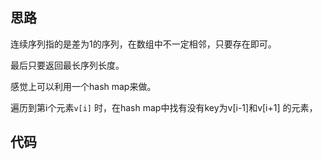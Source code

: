 ## 思路

连续序列指的是差为1的序列，在数组中不一定相邻，只要存在即可。

最后只要返回最长序列长度。

感觉上可以利用一个hash map来做。

遍历到第i个元素`v[i]` 时，在hash map中找有没有key为v[i-1]和v[i+1] 的元素，



## 代码